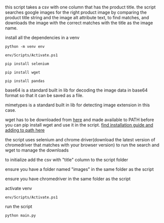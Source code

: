 this script takes a csv with  one column  that has the product title. the script searches google images for the right product image by comparing the product title string and the image alt attribute text, to find matches, and downloads  the image with the correct matches with the title as the image name.

install all the dependencies in a venv

    python -m venv env

    env/Scripts/Activate.ps1

    pip install selenium

    pip install wget

    pip install pandas

base64 is a standard built in lib for decoding the image data in base64 format so that it can be saved as a file.

mimetypes is a standard built in lib for detecting image extension in this case.

wget has to be downloaded from <a href="http://gnuwin32.sourceforge.net/packages/wget.htm"> here</a> and made available to PATH before you can pip install wget and use it in the script. <a href="https://phoenixnap.com/kb/wget-command-with-examples">find installation guide and adding to path here</a>

the script uses selenium and chrome driver(download the latest version of chromedriver that matches with your browser version) to run the search and wget to manage the downloads

to initialize add the csv with "title" column to the script folder

ensure you have a folder named "images" in the same folder as the script

ensure you have chromedriver in the same folder as the script

activate venv 

    env/Scripts/Activate.ps1

run the script

    python main.py

